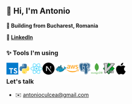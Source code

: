 ## 👋  Hi, I'm Antonio 

**📍 Building from Bucharest, Romania**

**🔗 [LinkedIn](https://www.linkedin.com/in/antonio-culcea-8089452b2/)**

### ✨ Tools I'm using
<img src="https://raw.githubusercontent.com/devicons/devicon/master/icons/typescript/typescript-original.svg" width="32px" align="left"/>
<img src="https://raw.githubusercontent.com/devicons/devicon/master/icons/python/python-original.svg" width="32px" align="left"/>
<img src="https://raw.githubusercontent.com/devicons/devicon/master/icons/react/react-original.svg" width="32px" align="left"/>
<img src="https://raw.githubusercontent.com/devicons/devicon/master/icons/nextjs/nextjs-original.svg" width="32px" align="left"/>
<img src="https://raw.githubusercontent.com/devicons/devicon/master/icons/docker/docker-original.svg" width="32px" align="left"/>
<img src="https://raw.githubusercontent.com/devicons/devicon/master/icons/amazonwebservices/amazonwebservices-plain-wordmark.svg" width="32px" align="left"/>
<img src="https://raw.githubusercontent.com/devicons/devicon/master/icons/postgresql/postgresql-plain.svg" width="32px" align="left"/>
<img src="https://raw.githubusercontent.com/devicons/devicon/master/icons/mongodb/mongodb-plain-wordmark.svg" width="32px" align="left"/>
<img src="https://raw.githubusercontent.com/devicons/devicon/master/icons/vim/vim-original.svg" width="32px" align="left"/>
<img src="https://raw.githubusercontent.com/devicons/devicon/master/icons/apple/apple-original.svg" width="32px" align="left"/>
<br>

### Let's talk
* ✉️ antonioculcea@gmail.com

